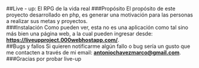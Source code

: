 ##Live - up: El RPG de la vida real
###Propósito
El propósito de este proyecto desarrollado en php, es generar una motivación para las personas a realizar sus metas y proyectos.  
###Instalación
Como pueden ver, esta no es una aplicación como tal sino más bien una página web, a la cual pueden ingresar desde: **https://liveupproject.000webhostapp.com/**.  
##Bugs y fallos
Si quieren notificarme algún fallo o bug sería un gusto que me contacten a través de mi email: **antoniochavezmarco@gmail.com**.  
###Gracias por probar live-up

